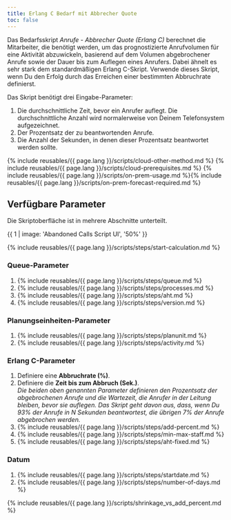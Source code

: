 ```yaml
---
title: Erlang C Bedarf mit Abbrecher Quote
toc: false
---
```


Das Bedarfsskript *Anrufe - Abbrecher Quote (Erlang C)* berechnet die Mitarbeiter, die benötigt werden, um das prognostizierte Anrufvolumen für eine Aktivität abzuwickeln, basierend auf dem Volumen abgebrochener Anrufe sowie der Dauer bis zum Auflegen eines Anrufers. Dabei ähnelt es sehr stark dem standardmäßigen Erlang C-Skript. Verwende dieses Skript, wenn Du den Erfolg durch das Erreichen einer bestimmten Abbruchrate definierst.

Das Skript benötigt drei Eingabe-Parameter:
1. Die durchschnittliche Zeit, bevor ein Anrufer auflegt. Die durchschnittliche Anzahl wird normalerweise von Deinem Telefonsystem aufgezeichnet.
2. Der Prozentsatz der zu beantwortenden Anrufe.
3. Die Anzahl der Sekunden, in denen dieser Prozentsatz beantwortet werden sollte.

{% include reusables/{{ page.lang }}/scripts/cloud-other-method.md %}
{% include reusables/{{ page.lang }}/scripts/cloud-prerequisites.md %}
{% include reusables/{{ page.lang }}/scripts/on-prem-usage.md %}{% include reusables/{{ page.lang }}/scripts/on-prem-forecast-required.md %}

## Verfügbare Parameter

Die Skriptoberfläche ist in mehrere Abschnitte unterteilt.  

{{ 1 | image: 'Abandoned Calls Script UI', '50%' }}

{% include reusables/{{ page.lang }}/scripts/steps/start-calculation.md %}

### Queue-Parameter  

1. {% include reusables/{{ page.lang }}/scripts/steps/queue.md %}
2. {% include reusables/{{ page.lang }}/scripts/steps/processes.md %}
3. {% include reusables/{{ page.lang }}/scripts/steps/aht.md %}
4. {% include reusables/{{ page.lang }}/scripts/steps/version.md %}

### Planungseinheiten-Parameter

1. {% include reusables/{{ page.lang }}/scripts/steps/planunit.md %}
2. {% include reusables/{{ page.lang }}/scripts/steps/activity.md %}

### Erlang C-Parameter

1. Definiere eine **Abbruchrate (%)**.
2. Definiere die **Zeit bis zum Abbruch (Sek.)**.  
    *Die beiden oben genannten Parameter definieren den Prozentsatz der abgebrochenen Anrufe und die Wartezeit, die Anrufer in der Leitung bleiben, bevor sie auflegen. Das Skript geht davon aus, dass, wenn Du 93% der Anrufe in N Sekunden beantwortest, die übrigen 7% der Anrufe abgebrochen werden.*
3. {% include reusables/{{ page.lang }}/scripts/steps/add-percent.md %}
4. {% include reusables/{{ page.lang }}/scripts/steps/min-max-staff.md %}
5. {% include reusables/{{ page.lang }}/scripts/steps/aht-fixed.md %}

### Datum

1. {% include reusables/{{ page.lang }}/scripts/steps/startdate.md %}
2. {% include reusables/{{ page.lang }}/scripts/steps/number-of-days.md %}

{% include reusables/{{ page.lang }}/scripts/shrinkage_vs_add_percent.md %}
